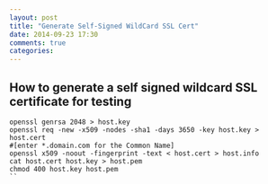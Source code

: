 ```yaml
---
layout: post
title: "Generate Self-Signed WildCard SSL Cert"
date: 2014-09-23 17:30
comments: true
categories:
---
```


## How to generate a self signed wildcard SSL certificate for testing

```
openssl genrsa 2048 > host.key
openssl req -new -x509 -nodes -sha1 -days 3650 -key host.key > host.cert
#[enter *.domain.com for the Common Name]
openssl x509 -noout -fingerprint -text < host.cert > host.info
cat host.cert host.key > host.pem
chmod 400 host.key host.pem
``
